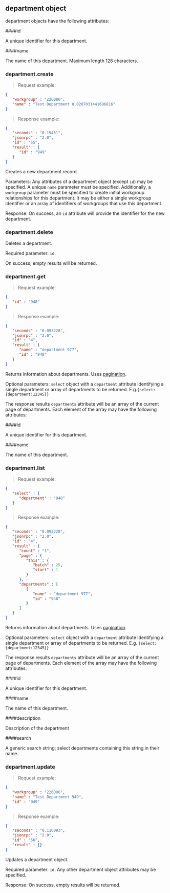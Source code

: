 ## department object

department objects have the following attributes:

####id

A unique identifier for this department.

####name

The name of this department. Maximum length 128 characters.

### department.create

> Request example:

```JSON
{
   "workgroup" : "226086",
   "name" : "Test Department 0.0207031441686816"
}
```

> Response example:

```JSON
{
   "seconds" : "0.19451",
   "jsonrpc" : "2.0",
   "id" : "55",
   "result" : {
      "id" : "949"
   }
}
```

<span class="tryit" id="department-create-tryit"></span>
Creates a new department record.

Parameters: Any attributes of a department object (except `id`) may be specified. A unique `name` parameter must be specified. Additionally, a `workgroup` parameter must be specified to create initial workgroup relationships for this department. It may be either a single workgroup identifier or an array of identifiers of workgroups that use this department.

Response: On success, an `id` attribute will provide the identifier for the new department.

### department.delete

<span class="tryit" id="department-delete-tryit"></span>
Deletes a department.

Required parameter: `id`.

On success, empty results will be returned.

### department.get

> Request example:

```JSON
{
   "id" : "948"
}
```

> Response example:

```JSON
{
   "seconds" : "0.093228",
   "jsonrpc" : "2.0",
   "id" : "4",
   "result" : {
      "name" : "department 977",
      "id" : "948"
   }
}
```

<span class="tryit" id="department-get-tryit"></span>
Returns information about departments. Uses [pagination](#pagination).

Optional parameters: `select` object with a `department` attribute identifying a single department or array of departments to be returned. E.g.`{select:{department:12345}}`

The response results `departments` attribute will be an array of the current page of departments. Each element of the array may have the following attributes:

####id

A unique identifier for this department.

####name

The name of this department.

### department.list

> Request example:

```JSON
{
   "select" : {
      "department" : "948"
   }
}
```

> Response example:

```JSON
{
   "seconds" : "0.093228",
   "jsonrpc" : "2.0",
   "id" : "4",
   "result" : {
      "count" : "1",
      "page" : {
         "this" : {
            "batch" : 25,
            "start" : 1
         }
      },
      "departments" : [
         {
            "name" : "department 977",
            "id" : "948"
         }
      ]
   }
}
```

<span class="tryit" id="department-list-tryit"></span>
Returns information about departments. Uses [pagination](#pagination).

Optional parameters: `select` object with a `department` attribute identifying a single department or array of departments to be returned. E.g. `{select:{department:12345}}`

The response results `departments` attribute will be an array of the current page of departments. Each element of the array may have the following attributes:

####id

A unique identifier for this department.

####name

The name of this department.

####description

Description of the department

####search

A generic search string; select departments containing this string in their name.

### department.update

> Request example:

```JSON
{
   "workgroup" : "226086",
   "name" : "Test Department 949",
   "id" : "949"
}
```

> Response example:

```JSON
{
   "seconds" : "0.116093",
   "jsonrpc" : "2.0",
   "id" : "56",
   "result" : {}
}
```

<span class="tryit" id="department-update-tryit"></span>
Updates a department object.

Required parameter: `id`. Any other department object attributes may be specified.

Response: On success, empty results will be returned.

